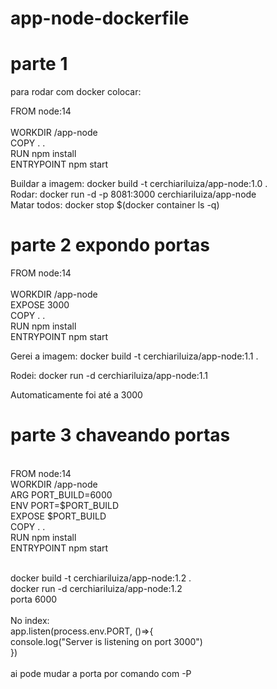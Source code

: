 ﻿# app-node-dockerfile
 <h1> parte 1 </h1>
 para rodar com docker colocar: <br/>
 
FROM node:14 <br/> <br/> 
WORKDIR /app-node <br/>
COPY . . <br/> 
RUN npm install <br/>
ENTRYPOINT npm start <br/>

Buildar a imagem: docker build -t cerchiariluiza/app-node:1.0 . <br/>
Rodar: docker run -d -p 8081:3000 cerchiariluiza/app-node
<br/> Matar todos: docker stop $(docker container ls -q)
 
 <h1> parte 2 expondo portas </h1>
   
FROM node:14 <br/> <br/> 
WORKDIR /app-node <br/>
EXPOSE 3000 <br />
COPY . . <br/> 
RUN npm install <br/>
ENTRYPOINT npm start <br/>
  
  <p> Gerei a imagem: docker build -t cerchiariluiza/app-node:1.1 . </p>
  <p> Rodei: docker run -d cerchiariluiza/app-node:1.1 </p> Automaticamente foi até a 3000

  <h1>  parte 3 chaveando portas</h1>

<br/>FROM node:14
<br/>WORKDIR /app-node
<br/>ARG PORT_BUILD=6000
<br/>ENV PORT=$PORT_BUILD
<br/>EXPOSE $PORT_BUILD
<br/>COPY . .
<br/>RUN npm install 
<br/>ENTRYPOINT npm start

<br/>docker build -t cerchiariluiza/app-node:1.2 .
<br/>docker run -d cerchiariluiza/app-node:1.2
<br/>porta 6000
<br/>
<br/>No index: 
<br/>app.listen(process.env.PORT, ()=>{
<br/>    console.log("Server is listening on port 3000")
<br/>})
<br/>
<br/>ai pode mudar a porta por comando com -P

